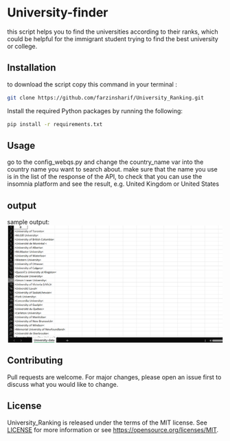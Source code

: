 # University-finder

this script helps you to find the universities according to their ranks, which could be helpful for the immigrant student trying to find the best university or college.

## Installation

to download the script copy this command in your terminal :
```bash
git clone https://github.com/farzinsharif/University_Ranking.git
```
Install the required Python packages by running the following:

```bash
pip install -r requirements.txt
```

## Usage
go to the config_webqs.py and change the country_name var into the country name you want to search about. make sure that the name you use is in the list of the response of the API, to check that you can use the insomnia platform and see the result, e.g. United Kingdom or United States 

## output
sample output:
<img src="Canada-sample.png" width="500" style="display: block; margin-left: auto; margin-right: auto;">

## Contributing

Pull requests are welcome. For major changes, please open an issue first
to discuss what you would like to change.


## License

University_Ranking is released under the terms of the MIT license. See [LICENSE](LICENSE.md) for more
information or see https://opensource.org/licenses/MIT.
